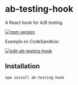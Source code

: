 # ab-testing-hook

A React hook for A/B testing.

[![npm version](https://badge.fury.io/js/ab-testing-hook.svg)](https://badge.fury.io/js/ab-testing-hook)

Example on CodeSandbox:

[![edit-ab-testing-hook](https://codesandbox.io/static/img/play-codesandbox.svg)](https://codesandbox.io/s/github/pritulaziah/ab-testing-hook/tree/main/examples)

## Installation

```sh
npm install ab-testing-hook
```
